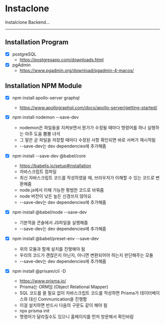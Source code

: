 # Instaclone

Instalclone Backend...

-----

## Installation Program
-[X] postgreSQL
    * https://postgresapp.com/downloads.html
-[X] pgAdmin
    * https://www.pgadmin.org/download/pgadmin-4-macos/

## Installation NPM Module
-[X] npm install apollo-server graphql
    * https://www.apollographql.com/docs/apollo-server/getting-started/

-[X] npm install nodemon --save-dev
    * nodemon은 파일들을 지켜보면서 뭔가가 수정될 때마다 명령어를 하나 실행하는 아주 도움 뿜뿜 녀석
    * 그 말은 곧 파일을 저장할 때마다 수정된 사항 확인되면 바로 서버가 재시작됨
    * --save-dev는 dev dependencies에 추가해줌

-[X] npm install --save-dev @babel/core
    * https://babeljs.io/setup#installation
    * 자바스크립트 컴파일
    * 최신 자바스크립트 코드를 작성하였을 때, 브라우저가 이해할 수 있는 코드로 변환해줌
    * node.js에서 이해 가능한 평범한 코드로 바꿔줌
    * node 버전이 낮든 높든 신경쓰지 않아요
    * --save-dev는 dev dependencies에 추가해줌
-[X] npm install @babel/node --save-dev
    * 기본적을 콘솔에서 JS파일을 실행해줌
     * --save-dev는 dev dependencies에 추가해줌
-[X] npm install @babel/preset-env --save-dev
    * 위의 모듈과 함께 설치를 진행해야 됨
    * 우리의 코드가 괜찮은지 아닌지, 아니면 변환되어야 하는지 판단해주는 모듈
    * --save-dev는 dev dependencies에 추가해줌

-[X] npm install @prisam/cli -D
    * https://www.prisma.io/
    * Prisma는 ORM임 (Object Relational Mapper)
    * SQL 코드를 쓸 필요 없이 자바스크립트 코드를 작성하면 Prisma가 데이터베이스와 대신 Communication을 진행함
    * 이걸 설치하면 반드시 다음의 구문도 같이 해야 됨
    * npx prisma init
    * 명령어가 달라질수도 있으니 홈페이지를 먼저 방문해서 확인바람